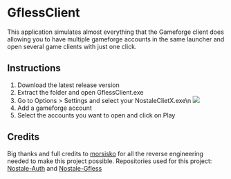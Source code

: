 # GflessClient
This application simulates almost everything that the Gameforge client does allowing you to have multiple gameforge accounts in the same launcher and open several game clients with just one click.

## Instructions
1. Download the latest release version
2. Extract the folder and open GflessClient.exe
3. Go to Options > Settings and select your NostaleClietX.exe\n ![](https://media.discordapp.net/attachments/739413308192325633/898542366753951764/unknown.png)
5. Add a gameforge account
6. Select the accounts you want to open and click on Play

## Credits
Big thanks and full credits to [morsisko](https://github.com/morsisko) for all the reverse engineering needed to make this project possible.
Repositories used for this project: [Nostale-Auth](https://github.com/morsisko/NosTale-Auth) and [Nostale-Gfless](https://github.com/morsisko/NosTale-Gfless)
